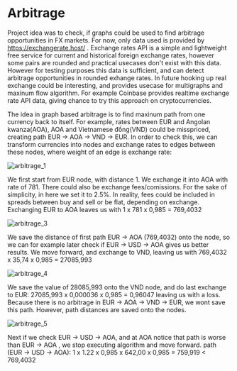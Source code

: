 # Arbitrage
Project idea was to check, if graphs could be used to find arbitrage opportunities in FX markets. For now, only data used is provided by https://exchangerate.host/ . Exchange rates API is a simple and lightweight free service for current and historical foreign exchange rates, however some pairs are rounded and practical usecases don't exist with this data. However for testing purposes this data is sufficient, and can detect arbitrage opportunities in rounded exhange rates. In future hooking up real exchange could be interesting, and provides usecase for multigraphs and maxinum flow algorithm. For example Coinbase provides realtime exchange rate API data, giving chance to try this approach on cryptocurrencies.

The idea in graph based arbitrage is to find maxinum path from one currency back to itself. For example, rates between EUR and Angolan kwanza(AOA), AOA and Vietnamese đồng(VND) could be misspriced, creating path EUR -> AOA -> VND -> EUR. In order to check this, we can transform currencies into nodes and exchange rates to edges between these nodes, where weight of an edge is exchange rate:

![arbitrage_1](https://user-images.githubusercontent.com/78072757/121692728-0bcea600-cad1-11eb-8217-8335aefea16e.png)

We first start from EUR node, with distance 1. We exchange it into AOA with rate of 781. There could also be exchange fees/comissions. For the sake of simplicity, in here we set it to 2.5%. In reality, fees could be included in spreads between buy and sell or be flat, depending on exchange. Exchanging EUR to AOA leaves us with 1 x 781 x 0,985 = 769,4032

![arbitrage_3](https://user-images.githubusercontent.com/78072757/121696124-6a495380-cad4-11eb-8e5c-9705ba7ccf92.png)

We save the distance of first path EUR -> AOA (769,4032) onto the node, so we can for example later check if EUR -> USD -> AOA gives us better results. We move forward, and exchange to VND, leaving us with 769,4032 x 35,74 x 0,985 = 27085,993

![arbitrage_4](https://user-images.githubusercontent.com/78072757/121696288-982e9800-cad4-11eb-893a-2cf1fd937f21.png)

We save the value of 28085,993 onto the VND node, and do last exchange to EUR:
27085,993 x 0,000036 x 0,985 = 0,96047 leaving us with a loss. Because there is no arbitrage in EUR -> AOA -> VND -> EUR, we wont save this path. However, path distances are saved onto the nodes. 

![arbitrage_5](https://user-images.githubusercontent.com/78072757/121701622-c367b600-cad9-11eb-8233-ea2f7afcaa7e.png)

Next if we check EUR -> USD -> AOA, and at AOA notice that path is worse than EUR -> AOA , we stop executing algorithm and move forward. 
path (EUR -> USD -> AOA):
1 x 1.22 x 0,985 x 642,00 x 0,985 = 759,919 < 769,4032

